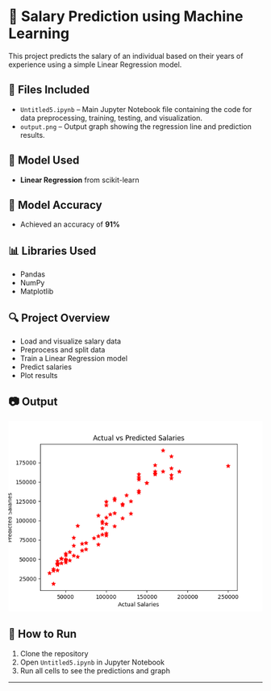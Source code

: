# 💼 Salary Prediction using Machine Learning

This project predicts the salary of an individual based on their years of experience using a simple Linear Regression model.

## 📁 Files Included
- `Untitled5.ipynb` – Main Jupyter Notebook file containing the code for data preprocessing, training, testing, and visualization.
- `output.png` – Output graph showing the regression line and prediction results.

## 🧠 Model Used
- **Linear Regression** from scikit-learn

## 🎯 Model Accuracy
- Achieved an accuracy of **91%**

## 📊 Libraries Used
- Pandas
- NumPy
- Matplotlib

## 🔍 Project Overview
- Load and visualize salary data
- Preprocess and split data
- Train a Linear Regression model
- Predict salaries
- Plot results

## 📷 Output
![Model Output](output.png)

## 🚀 How to Run
1. Clone the repository
2. Open `Untitled5.ipynb` in Jupyter Notebook
3. Run all cells to see the predictions and graph

---

